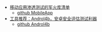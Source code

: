 * [移动应用渗透测试的军火库清单](http://www.freebuf.com/tools/95284.html)
  * [github MobileApp](https://github.com/tanprathan/MobileApp-Pentest-Cheatsheet/#bypassing-root-detection-and-ssl-pinning)
* [工具推荐：Androl4b，安卓安全评估测试利器](http://www.freebuf.com/tools/95243.html)
  * [github Androl4b](https://github.com/sh4hin/Androl4b)

